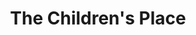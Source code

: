 ---
title: "The Children's Place"
url: /glendale/the-childrens-place-west-arrowhead-town-ctr/
shop: Kleidung
---